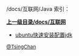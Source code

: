 /docs/互联网/Java 索引：


**[上一级目录/docs/互联网](/docs/互联网/index.md)**

- [ubuntu快速安装配置jdk](/docs/互联网/Java/ubuntu快速安装配置jdk.md)


<font size=2 color='grey'> [@TsingChan](http://www.9ong.com/) </font>